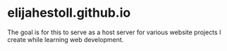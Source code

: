 # elijahestoll.github.io
The goal is for this to serve as a host server for various website projects I create while learning web development.
